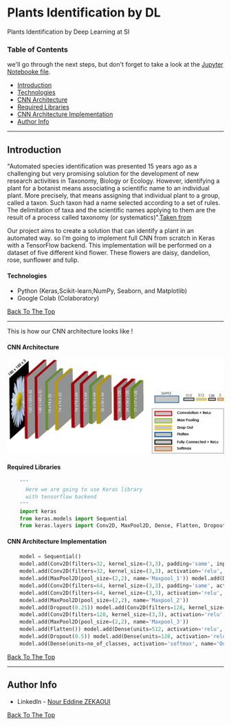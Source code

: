# Plants Identification by DL
Plants Identification by Deep Learning at SI


### Table of Contents
we'll go through the next steps, but don't forget to take a look at the [Jupyter Notebooke file](https://github.com/zekaouinoureddine/Plants_Identification_DL_SI/blob/main/Plants%20Idenification%20(1).ipynb).

- [Introduction](#introduction)
- [Technologies](#technologies)
- [CNN Architecture](#cnn-architecture)
- [Required Libraries](#required-libraries)
- [CNN Architecture Implementation](#cnn-architecture-implementation)
- [Author Info](#author-info)

---

## Introduction

"Automated species identification was presented 15 years ago as a challenging but very promising solution for the development of new research activities in Taxonomy, Biology or Ecology. However, identifying a plant for a botanist means associating a scientific name to an individual plant. More precisely, that means assigning that individual plant to a group, called a taxon. Such taxon had a name selected according to a set of rules. The delimitation of taxa and the scientific names applying to them are the result of a process called taxonomy (or systematics)".[Taken from](https://hal.archives-ouvertes.fr/hal-01913277/document)

Our project aims to create a solution that can identify a plant in an automated way. so I’m going to implement full CNN from scratch in Keras with a TensorFlow backend. This implementation will be performed on a dataset of five different kind flower. These flowers are daisy, dandelion, rose, sunflower and tulip.

#### Technologies

- Python (Keras,Scikit-learn,NumPy, Seaborn, and Matplotlib)
- Google Colab (Colaboratory)

[Back To The Top](#plants-identification-by-dl)

---
This is how our CNN architecture looks like !
#### CNN Architecture
![](architecture.png)

#### Required Libraries

```python
    """
      Here we are going to use Keras library 
      with tensorflow backend
    """
    import keras
    from keras.models import Sequential
    from keras.layers import Conv2D, MaxPool2D, Dense, Flatten, Dropout
```
#### CNN Architecture Implementation 

```python
    model = Sequential() 
    model.add(Conv2D(filters=32, kernel_size=(3,3), padding='same', input_shape=X_train.shape[1:], activation='relu', name='Conv2D_1'))    
    model.add(Conv2D(filters=32, kernel_size=(3,3), activation='relu', name='Conv2D_2')) 
    model.add(MaxPool2D(pool_size=(2,2), name='Maxpool_1')) model.add(Dropout(0.25)) 
    model.add(Conv2D(filters=64, kernel_size=(3,3), padding='same', activation='relu', name='Conv2D_3')) 
    model.add(Conv2D(filters=64, kernel_size=(3,3), activation='relu', name='Conv2D_4')) 
    model.add(MaxPool2D(pool_size=(2,2), name='Maxpool_2')) 
    model.add(Dropout(0.25)) model.add(Conv2D(filters=128, kernel_size=(3,3), padding='same', activation='relu', name='Conv2D_5')) 
    model.add(Conv2D(filters=128, kernel_size=(3,3), activation='relu', name='Conv2D_6')) 
    model.add(MaxPool2D(pool_size=(2,2), name='Maxpool_3')) 
    model.add(Flatten()) model.add(Dense(units=512, activation='relu', name='Dense_1')) 
    model.add(Dropout(0.5)) model.add(Dense(units=128, activation='relu', name='Dense_2')) 
    model.add(Dense(units=no_of_classes, activation='softmax', name='Output'))   
```
[Back To The Top](#plants-identification-by-dl)

---

## Author Info

- LinkedIn - [Nour Eddine ZEKAOUI](https://www.linkedin.com/in/nour-eddine-zekaoui-ba43b1177/)

[Back To The Top](#plants-identification-by-dl)
